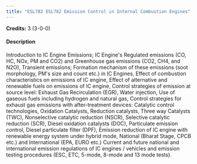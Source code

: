 ```yaml
---
title: "ESL782 ESL782 Emission Control in Internal Combustion Engines"
---
```

**Credits:** 3 (3-0-0)

#### Description
Introduction to IC Engine Emissions; IC Engine's Regulated emissions (CO, HC, NOx, PM and CO2) and Greenhouse gas emissions (CO2, CH4, and N2O), Transient emissions; Formation mechanism of these emissions (soot morphology, PM's size and count etc.) in IC Engines, Effect of combustion characteristics on emissions of IC engine, Effect of alternative and renewable fuels on emissions of IC engine, Control strategies of emission at source level: Exhaust Gas Recirculation (EGR), Water injection, Use of gaseous fuels including hydrogen and natural gas, Control strategies for exhaust gas emissions with after-treatment devices: Catalytic control technologies, Oxidation Catalysts, Reduction catalysts, Three way Catalysts (TWC), Nonselective catalytic reduction (NSCR), Selective catalytic reduction (SCR), Diesel oxidation catalysts (DOC), Particulate emission control, Diesel particulate filter (DPF), Emission reduction of IC engine with renewable energy system under hybrid mode, National (Bharat Stage, CPCB etc.) and International (EPA, EURO etc.) Current and future national and international emission regulations of IC engines / vehicles and emission testing procedures (ESC, ETC, 5-mode, 8-mode and 13 mode tests).
